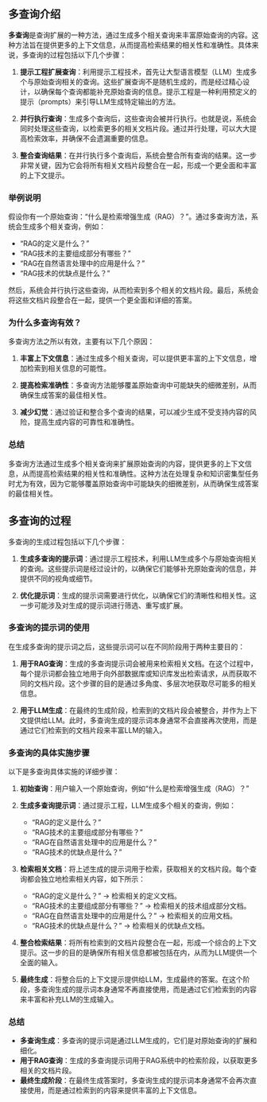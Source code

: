 ## 多查询介绍

**多查询**是查询扩展的一种方法，通过生成多个相关查询来丰富原始查询的内容。这种方法旨在提供更多的上下文信息，从而提高检索结果的相关性和准确性。具体来说，多查询的过程包括以下几个步骤：

1. **提示工程扩展查询**：利用提示工程技术，首先让大型语言模型（LLM）生成多个与原始查询相关的查询。这些扩展查询不是随机生成的，而是经过精心设计，以确保每个查询都能补充原始查询的信息。提示工程是一种利用预定义的提示（prompts）来引导LLM生成特定输出的方法。

2. **并行执行查询**：生成多个查询后，这些查询会被并行执行。也就是说，系统会同时处理这些查询，以检索更多的相关文档片段。通过并行处理，可以大大提高检索效率，并确保不会遗漏重要的信息。

3. **整合查询结果**：在并行执行多个查询后，系统会整合所有查询的结果。这一步非常关键，因为它会将所有相关文档片段整合在一起，形成一个更全面和丰富的上下文提示。

### 举例说明

假设你有一个原始查询：“什么是检索增强生成（RAG）？”。通过多查询方法，系统会生成多个相关查询，例如：

- “RAG的定义是什么？”
- “RAG技术的主要组成部分有哪些？”
- “RAG在自然语言处理中的应用是什么？”
- “RAG技术的优缺点是什么？”

然后，系统会并行执行这些查询，从而检索到多个相关的文档片段。最后，系统会将这些文档片段整合在一起，提供一个更全面和详细的答案。

### 为什么多查询有效？

多查询方法之所以有效，主要有以下几个原因：

1. **丰富上下文信息**：通过生成多个相关查询，可以提供更丰富的上下文信息，增加检索到相关信息的可能性。

2. **提高检索准确性**：多查询方法能够覆盖原始查询中可能缺失的细微差别，从而确保生成答案的最佳相关性。

3. **减少幻觉**：通过验证和整合多个查询的结果，可以减少生成不受支持内容的风险，提高生成内容的可靠性和准确性。

### 总结

多查询方法通过生成多个相关查询来扩展原始查询的内容，提供更多的上下文信息，从而提高检索结果的相关性和准确性。这种方法在处理复杂和知识密集型任务时尤为有效，因为它能够覆盖原始查询中可能缺失的细微差别，从而确保生成答案的最佳相关性。

## 多查询的过程

多查询的生成过程包括以下几个步骤：

1. **生成多查询的提示词**：通过提示工程技术，利用LLM生成多个与原始查询相关的查询。这些提示词是经过设计的，以确保它们能够补充原始查询的信息，并提供不同的视角或细节。

2. **优化提示词**：生成的提示词需要进行优化，以确保它们的清晰性和相关性。这一步可能涉及对生成的提示词进行筛选、重写或扩展。

### 多查询的提示词的使用

在生成多查询的提示词之后，这些提示词可以在不同阶段用于两种主要目的：

1. **用于RAG查询**：生成的多查询提示词会被用来检索相关文档。在这个过程中，每个提示词都会独立地用于向外部数据库或知识库发出检索请求，从而获取不同的文档片段。这个步骤的目的是通过多角度、多层次地获取尽可能多的相关信息。

2. **用于LLM生成**：在最终的生成阶段，检索到的文档片段会被整合，并作为上下文提供给LLM。此时，多查询生成的提示词本身通常不会直接再次使用，而是通过它们检索到的文档片段来丰富LLM的输入。

### 多查询的具体实施步骤

以下是多查询具体实施的详细步骤：

1. **初始查询**：用户输入一个原始查询，例如“什么是检索增强生成（RAG）？”

2. **生成多查询提示词**：通过提示工程，LLM生成多个相关的查询，例如：
    - “RAG的定义是什么？”
    - “RAG技术的主要组成部分有哪些？”
    - “RAG在自然语言处理中的应用是什么？”
    - “RAG技术的优缺点是什么？”

3. **检索相关文档**：将上述生成的提示词用于检索，获取相关的文档片段。每个查询都会独立地检索相关内容，如下所示：
    - “RAG的定义是什么？” → 检索相关的定义文档。
    - “RAG技术的主要组成部分有哪些？” → 检索相关的技术组成部分文档。
    - “RAG在自然语言处理中的应用是什么？” → 检索相关的应用文档。
    - “RAG技术的优缺点是什么？” → 检索相关的优缺点文档。

4. **整合检索结果**：将所有检索到的文档片段整合在一起，形成一个综合的上下文提示。这一步的目的是确保所有相关信息都被包括在内，从而为LLM提供一个全面的输入。

5. **最终生成**：将整合后的上下文提示提供给LLM，生成最终的答案。在这个阶段，多查询生成的提示词本身通常不再直接使用，而是通过它们检索到的内容来丰富和补充LLM的生成输入。

### 总结

- **多查询生成**：多查询的提示词是通过LLM生成的，它们是对原始查询的扩展和细化。
- **用于RAG查询**：生成的多查询提示词用于RAG系统中的检索阶段，以获取更多相关的文档片段。
- **最终生成阶段**：在最终生成答案时，多查询生成的提示词本身通常不会再次直接使用，而是通过检索到的内容来提供丰富的上下文信息。

